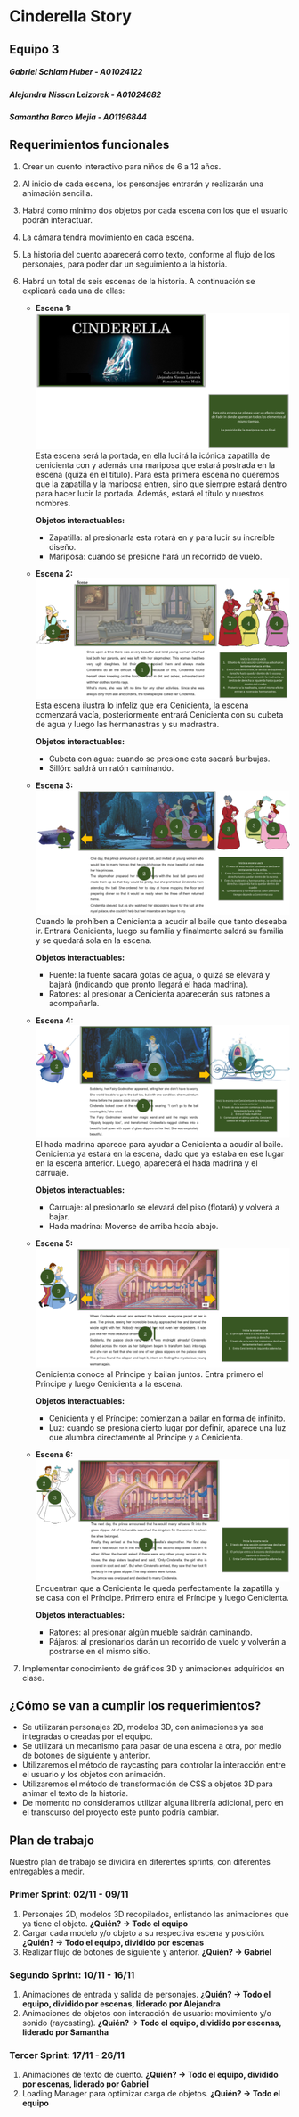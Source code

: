 # Cinderella Story
## Equipo 3
##### Gabriel Schlam Huber - A01024122
##### Alejandra Nissan Leizorek - A01024682
##### Samantha Barco Mejia - A01196844

## Requerimientos funcionales
1. Crear un cuento interactivo para niños de 6 a 12 años.
2. Al inicio de cada escena, los personajes entrarán y realizarán una animación sencilla.
3. Habrá como mínimo dos objetos por cada escena con los que el usuario podrán interactuar.
4. La cámara tendrá movimiento en cada escena.
5. La historia del cuento aparecerá como texto, conforme al flujo de los personajes, para poder dar un seguimiento a la historia.
6. Habrá un total de seis escenas de la historia. A continuación se explicará cada una de ellas:
    * **Escena 1:**
    ![Escena 1](images/ScenesReadme/Scene1.png)
    Esta escena será la portada, en ella lucirá la icónica zapatilla de cenicienta con y además una mariposa que estará postrada en la escena (quizá en el título). Para esta primera escena no queremos que la zapatilla y la mariposa entren, sino que siempre estará dentro para hacer lucir la portada. Además, estará el título y nuestros nombres.
        
        **Objetos interactuables:**
        - Zapatilla: al presionarla esta rotará en y para lucir su increíble diseño. 
        - Mariposa: cuando se presione hará un recorrido de vuelo. 

    * **Escena 2:**
    ![Escena 2](images/ScenesReadme/Scene2.png)
    Esta escena ilustra lo infeliz que era Cenicienta, la escena comenzará vacía, posteriormente entrará Cenicienta con su cubeta de agua y luego las hermanastras y su madrastra. 
        
        **Objetos interactuables:**
        - Cubeta con agua: cuando se presione esta sacará burbujas.
        - Sillón: saldrá un ratón caminando. 

    * **Escena 3:**
    ![Escena 3](images/ScenesReadme/Scene3.png)
    Cuando le prohíben a Cenicienta a acudir al baile que tanto deseaba ir. Entrará Cenicienta, luego su familia y finalmente saldrá su familia y se quedará sola en la escena.

        **Objetos interactuables:**
        - Fuente: la fuente sacará gotas de agua, o quizá se elevará y bajará (indicando que pronto llegará el hada madrina). 
        - Ratones: al presionar a Cenicienta aparecerán sus ratones a acompañarla. 

    * **Escena 4:**
    ![Escena 4](images/ScenesReadme/Scene4.png)
    El hada madrina aparece para ayudar a Cenicienta a acudir al baile. Cenicienta ya estará en la escena, dado que ya estaba en ese lugar en la escena anterior. Luego, aparecerá el hada madrina y el carruaje. 
        
        **Objetos interactuables:**
        - Carruaje: al presionarlo se elevará del piso (flotará) y volverá a bajar. 
        - Hada madrina: Moverse de arriba hacia abajo.

    * **Escena 5:**
    ![Escena 5](images/ScenesReadme/Scene5.png)
    Cenicienta conoce al Príncipe y bailan juntos. Entra primero el Príncipe y luego Cenicienta a la escena. 
        
        **Objetos interactuables:**
        - Cenicienta y el Príncipe: comienzan a bailar en forma de infinito. 
        - Luz: cuando se presiona cierto lugar por definir, aparece una luz que alumbra directamente al Príncipe y a Cenicienta. 

    * **Escena 6:**
    ![Escena 6](images/ScenesReadme/Scene6.png)
    Encuentran que a Cenicienta le queda perfectamente la zapatilla y se casa con el Príncipe. Primero entra el Príncipe y luego Cenicienta. 
        
        **Objetos interactuables:**
        - Ratones: al presionar algún mueble saldrán caminando. 
        - Pájaros: al presionarlos darán un recorrido de vuelo y volverán a postrarse en el mismo sitio. 

7. Implementar conocimiento de gráficos 3D y animaciones adquiridos en clase.

## ¿Cómo se van a cumplir los requerimientos?
* Se utilizarán personajes 2D, modelos 3D, con animaciones ya sea integradas o creadas por el equipo.
* Se utilizará un mecanismo para pasar de una escena a otra, por medio de botones de siguiente y anterior.
* Utilizaremos el método de raycasting para controlar la interacción entre el usuario y los objetos con animación.
* Utilizaremos el método de transformación de CSS a objetos 3D para animar el texto de la historia.
* De momento no consideramos utilizar alguna librería adicional, pero en el transcurso del proyecto este punto podría cambiar.

## Plan de trabajo
Nuestro plan de trabajo se dividirá en diferentes sprints, con diferentes entregables a medir.
### Primer Sprint: 02/11 - 09/11
1. Personajes 2D, modelos 3D recopilados, enlistando las animaciones que ya tiene el objeto. **¿Quién? -> Todo el equipo**
2. Cargar cada modelo y/o objeto a su respectiva escena y posición. **¿Quién? -> Todo el equipo, dividido por escenas**
3. Realizar flujo de botones de siguiente y anterior. **¿Quién? -> Gabriel**
### Segundo Sprint: 10/11 - 16/11
1. Animaciones de entrada y salida de personajes. **¿Quién? -> Todo el equipo, dividido por escenas, liderado por Alejandra**
2. Animaciones de objetos con interacción de usuario: movimiento y/o sonido (raycasting). **¿Quién? -> Todo el equipo, dividido por escenas, liderado por Samantha**
### Tercer Sprint: 17/11 - 26/11
1. Animaciones de texto de cuento. **¿Quién? -> Todo el equipo, dividido por escenas, liderado por Gabriel**
2. Loading Manager para optimizar carga de objetos. **¿Quién? -> Todo el equipo**
